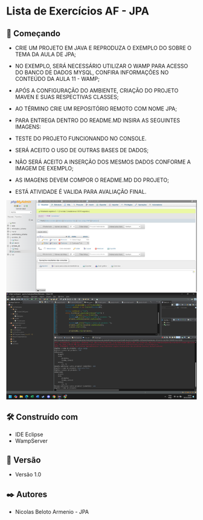 # Lista de Exercícios AF - JPA


## 🚀 Começando

* CRIE UM PROJETO EM JAVA E REPRODUZA O EXEMPLO DO SOBRE O TEMA DA AULA DE JPA;
* NO EXEMPLO, SERÁ NECESSÁRIO UTILIZAR O WAMP PARA ACESSO DO BANCO DE DADOS MYSQL, CONFIRA INFORMAÇÕES NO CONTEÚDO DA AULA 11 - WAMP;
* APÓS A CONFIGURAÇÃO DO AMBIENTE, CRIAÇÃO DO PROJETO MAVEN E SUAS RESPECTIVAS CLASSES;
* AO TÉRMINO CRIE UM REPOSITÓRIO REMOTO COM NOME JPA;
* PARA ENTREGA DENTRO DO README.MD INSIRA AS SEGUINTES IMAGENS:
* TESTE DO PROJETO FUNCIONANDO NO CONSOLE.

* SERÁ ACEITO O USO DE OUTRAS BASES DE DADOS;
* NÃO SERÁ ACEITO A INSERÇÃO DOS MESMOS DADOS CONFORME A IMAGEM DE EXEMPLO;
* AS IMAGENS DEVEM COMPOR O README.MD DO PROJETO;
* ESTÁ ATIVIDADE É VALIDA PARA AVALIAÇÃO FINAL.


![Print](assets/Banco.png)
![Print](assets/Console.png)


## 🛠️ Construído com

* IDE Eclipse
* WampServer

## 📌 Versão

* Versão 1.0

## ✒️ Autores

* Nicolas Beloto Armenio - JPA

